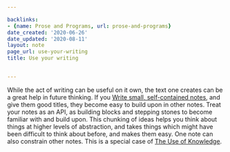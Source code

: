 ```yaml
---

backlinks:
- {name: Prose and Programs, url: prose-and-programs}
date_created: '2020-06-26'
date_updated: '2020-08-11'
layout: note
page_url: use-your-writing
title: Use your writing


---
```




While the act of writing can be useful on it own, the text one creates can be a great help in future thinking. If you [Write small, self-contained notes](write-small-self-contained-notes), and give them good titles, they become easy to build upon in other notes. Treat your notes as an API, as building blocks and stepping stones to become familiar with and build upon. This chunking of ideas helps you think about things at higher levels of abstraction, and takes things which might have been difficult to think about before, and makes them easy. One note can also constrain other notes. This is a special case of [The Use of Knowledge](the-use-of-knowledge).



